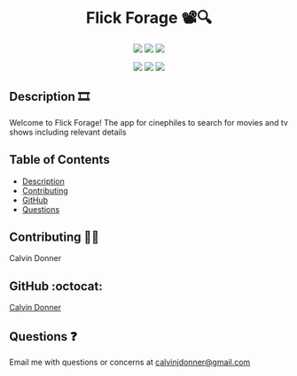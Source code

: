 <h1 align='center'> Flick Forage 📽️🔍</h1>
  
<p align='center'>
  <img src='https://img.shields.io/github/languages/top/calvinjdonner/flick-forage' />
  <img src='https://img.shields.io/github/repo-size/calvinjdonner/flick-forage' />
  <img src='https://img.shields.io/github/last-commit/calvinjdonner/flick-forage' />
</p>

<p align='center'>
    <img src='https://img.shields.io/badge/-html.js-teal' />
    <img src='https://img.shields.io/badge/-css-yellow' />
    <img src='https://img.shields.io/badge/-react-blue' />
</p>
     
  ## Description 🎞️
   Welcome to Flick Forage! The app for cinephiles to search for movies and tv shows including relevant details

  ## Table of Contents
  - [Description](#description)
  - [Contributing](#contributing)
  - [GitHub](#github)
  - [Questions](#questions)

 
  ## Contributing 👨‍💻
  Calvin Donner

  ## GitHub :octocat:
  [Calvin Donner](https://github.com/calvinjdonner)

  ## Questions ❓
  Email me with questions or concerns at calvinjdonner@gmail.com
 